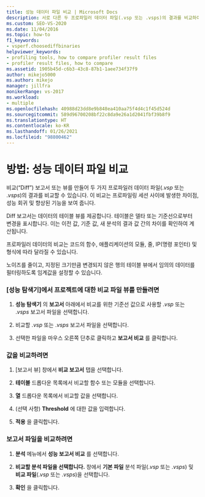 ```yaml
---
title: 성능 데이터 파일 비교 | Microsoft Docs
description: 서로 다른 두 프로파일러 데이터 파일(.vsp 또는 .vsps)의 결과를 비교하여 차이점, 성능 저하, 성능 향상을 찾는 방법을 알아봅니다.
ms.custom: SEO-VS-2020
ms.date: 11/04/2016
ms.topic: how-to
f1_keywords:
- vsperf.choosediffbinaries
helpviewer_keywords:
- profiling tools, how to compare profiler result files
- profiler result files, how to compare
ms.assetid: 1905b45d-c6b3-43c8-87b1-1aee734f37f9
author: mikejo5000
ms.author: mikejo
manager: jillfra
monikerRange: vs-2017
ms.workload:
- multiple
ms.openlocfilehash: 40988d23dd8e9b848ea410aa75f4d4c1f45d524d
ms.sourcegitcommit: 589d96700208bf22c8da9e26a1d2041fbf39b8f9
ms.translationtype: HT
ms.contentlocale: ko-KR
ms.lasthandoff: 01/26/2021
ms.locfileid: "98800462"
---
```

# <a name="how-to-compare-performance-data-files"></a>방법: 성능 데이터 파일 비교
비교(“Diff”) 보고서 또는 뷰를 만들어 두 가지 프로파일러 데이터 파일(.*vsp* 또는 .*vsps*)의 결과를 비교할 수 있습니다. 이 비교는 프로파일링 세션 사이에 발생한 차이점, 성능 회귀 및 향상된 기능을 보여 줍니다.

 Diff 보고서는 데이터의 테이블 뷰를 제공합니다. 테이블은 델타 또는 기준선으로부터 변경을 표시합니다. 이는 이전 값, 기준 값, 새 분석의 결과 값 간의 차이를 확인하여 계산됩니다.

 프로파일러 데이터의 비교는 코드의 함수, 애플리케이션의 모듈, 줄, IP(명령 포인터) 및 형식에 따라 달라질 수 있습니다.

 노이즈를 줄이고, 지정된 크기만큼 변경되지 않은 행의 테이블 뷰에서 임의의 데이터를 필터링하도록 임계값을 설정할 수 있습니다.

### <a name="to-create-comparison-file-view-for-a-project-in-performance-explorer"></a>[성능 탐색기]에서 프로젝트에 대한 비교 파일 뷰를 만들려면

1. **성능 탐색기** 의 **보고서** 아래에서 비교를 위한 기준선 값으로 사용할 .*vsp* 또는 .*vsps* 보고서 파일을 선택합니다.

2. 비교할 .*vsp* 또는 .*vsps* 보고서 파일을 선택합니다.

3. 선택한 파일을 마우스 오른쪽 단추로 클릭하고 **보고서 비교** 를 클릭합니다.

### <a name="to-compare-values"></a>값을 비교하려면

1. [보고서 뷰] 창에서 **비교 보고서** 탭을 선택합니다.

2. **테이블** 드롭다운 목록에서 비교할 함수 또는 모듈을 선택합니다.

3. **열** 드롭다운 목록에서 비교할 값을 선택합니다.

4. (선택 사항) **Threshold** 에 대한 값을 입력합니다.

5. **적용** 을 클릭합니다.

### <a name="to-compare-report-files"></a>보고서 파일을 비교하려면

1. **분석** 메뉴에서 **성능 보고서 비교** 를 선택합니다.

2. **비교할 분석 파일을 선택합니다.** 창에서 **기본 파일** 분석 파일(.*vsp* 또는 .*vsps*) 및 **비교 파일**(.*vsp* 또는 .*vsps*)을 선택합니다.

3. **확인** 을 클릭합니다.
